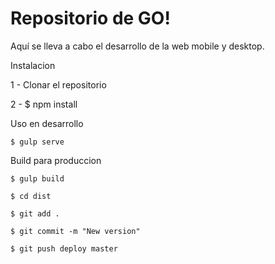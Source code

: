 # Repositorio de GO!

Aquí se lleva a cabo el desarrollo de la web mobile y desktop.

Instalacion

1 - Clonar el repositorio

2 - $ npm install

Uso en desarrollo

	$ gulp serve

Build para produccion

	$ gulp build

	$ cd dist

	$ git add .

	$ git commit -m "New version"

	$ git push deploy master
